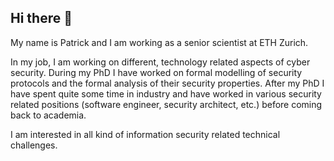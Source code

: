 ## Hi there 👋

My name is Patrick and I am working as a senior scientist at ETH Zurich.

In my job, I am working on different, technology related aspects of cyber security. During my PhD I have worked on formal modelling of security protocols and the formal analysis of their security properties. After my PhD I have spent quite some time in industry and have worked in various security related positions (software engineer, security architect, etc.) before coming back to academia.

I am interested in all kind of information security related technical challenges.

<!--
**patsc/patsc** is a ✨ _special_ ✨ repository because its `README.md` (this file) appears on your GitHub profile.

Here are some ideas to get you started:

- 🔭 I’m currently working on ...
- 🌱 I’m currently learning ...
- 👯 I’m looking to collaborate on ...
- 🤔 I’m looking for help with ...
- 💬 Ask me about ...
- 📫 How to reach me: ...
- 😄 Pronouns: ...
- ⚡ Fun fact: ...
-->
